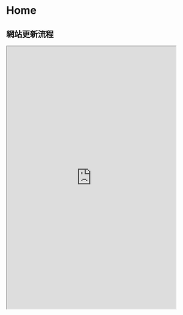 # Home

## 網站更新流程

<iframe id="inlineFrameExample"
    title="網站更新流程"
    width="450"
    height="700"
    src="https://yongfu.name/cdocs/data_update_flow.html">
</iframe>
